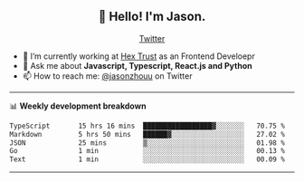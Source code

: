 <h2 align="center">👋 Hello! I'm Jason.</h2>
<p align="center">
  <a href="https://twitter.com/jasonzhouu">Twitter</a>
</p>


- 🔭 I’m currently working at [Hex Trust](https://hextrust.com/) as an Frontend Develoepr
- 💬 Ask me about **Javascript, Typescript, React.js and Python**
- 📫 How to reach me: [@jasonzhouu](https://twitter.com/jasonzhouu) on Twitter

-------

📊 **Weekly development breakdown**
<!--START_SECTION:waka-->

```txt
TypeScript       15 hrs 16 mins  █████████████████▓░░░░░░░   70.75 %
Markdown         5 hrs 50 mins   ██████▓░░░░░░░░░░░░░░░░░░   27.02 %
JSON             25 mins         ▒░░░░░░░░░░░░░░░░░░░░░░░░   01.98 %
Go               1 min           ░░░░░░░░░░░░░░░░░░░░░░░░░   00.13 %
Text             1 min           ░░░░░░░░░░░░░░░░░░░░░░░░░   00.09 %
```

<!--END_SECTION:waka-->

-------
